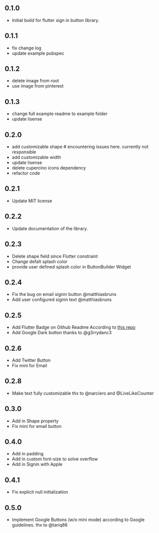 ## 0.1.0

- Initial build for flutter sign in button library.

## 0.1.1

- fix change log
- update example pubspec

## 0.1.2

- delete image from root
- use image from pinterest

## 0.1.3

- change full example readme to example folder
- update lisense

## 0.2.0

- add customizable shape # encountering issues here. currently not responsible
- add customizable width
- update lisense
- delete cupercino icons dependency
- refactor code

## 0.2.1

- Update MIT license

## 0.2.2

- Update documentation of the library.

## 0.2.3

- Delete shape field since Flutter constraint
- Change defalt splash color
- provide user defined splash color in ButtonBuilder Widget

## 0.2.4

- Fix the bug on email signin button @matthiasbruns
- Add user configured signin text @matthiasbruns

## 0.2.5

- Add Flutter Badge on Github Readme According to [this repo](https://github.com/ZaynJarvis/Flutter-Badge)
- Add Google Dark button thanks to @g3rrydanc3

## 0.2.6

- Add Twitter Button
- Fix mini for Email

## 0.2.8

- Make text fully customizable thx to @narciero and @LiveLikeCounter

## 0.3.0

- Add in Shape property
- Fix mini for email button

## 0.4.0

- Add in padding
- Add in custom font-size to solve overflow
- Add in Signin with Apple

## 0.4.1

- Fix explicit null initialization

## 0.5.0

- Implement Google Buttons (w/o mini mode) according to Google guidelines. thx to @tariq86
